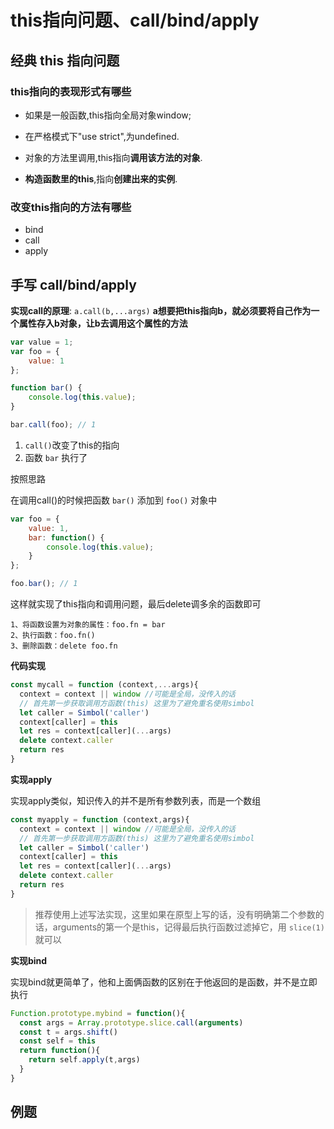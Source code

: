 # this指向问题、call/bind/apply

## 经典 this 指向问题

### this指向的表现形式有哪些

- 如果是一般函数,this指向全局对象window;

- 在严格模式下"use strict",为undefined.

- 对象的方法里调用,this指向**调用该方法的对象**.

- **构造函数里的this**,指向**创建出来的实例**.

### 改变this指向的方法有哪些

- bind
- call
- apply

## 手写 call/bind/apply

**实现call的原理**: `a.call(b,...args)` **a想要把this指向b，就必须要将自己作为一个属性存入b对象，让b去调用这个属性的方法**

```js
var value = 1;
var foo = {
    value: 1
};

function bar() {
    console.log(this.value);
}

bar.call(foo); // 1
```
1. `call()`改变了this的指向
2. 函数 `bar` 执行了

按照思路

在调用call()的时候把函数 `bar()` 添加到 `foo()` 对象中

```js
var foo = {
    value: 1,
    bar: function() {
        console.log(this.value);
    }
};

foo.bar(); // 1
```
这样就实现了this指向和调用问题，最后delete调多余的函数即可

```
1、将函数设置为对象的属性：foo.fn = bar
2、执行函数：foo.fn()
3、删除函数：delete foo.fn

```

**代码实现**

```js
const mycall = function (context,...args){
  context = context || window //可能是全局，没传入的话
  // 首先第一步获取调用方函数(this) 这里为了避免重名使用simbol
  let caller = Simbol('caller')
  context[caller] = this
  let res = context[caller](...args)
  delete context.caller
  return res
}
```

**实现apply**

实现apply类似，知识传入的并不是所有参数列表，而是一个数组

```js
const myapply = function (context,args){
  context = context || window //可能是全局，没传入的话
  // 首先第一步获取调用方函数(this) 这里为了避免重名使用simbol
  let caller = Simbol('caller')
  context[caller] = this
  let res = context[caller](...args)
  delete context.caller
  return res
}
```
>推荐使用上述写法实现，这里如果在原型上写的话，没有明确第二个参数的话，arguments的第一个是this，记得最后执行函数过滤掉它，用 `slice(1)` 就可以


**实现bind**

实现bind就更简单了，他和上面俩函数的区别在于他返回的是函数，并不是立即执行

```js
Function.prototype.mybind = function(){
  const args = Array.prototype.slice.call(arguments)
  const t = args.shift()
  const self = this
  return function(){
    return self.apply(t,args)
  }
}
```

## 例题
